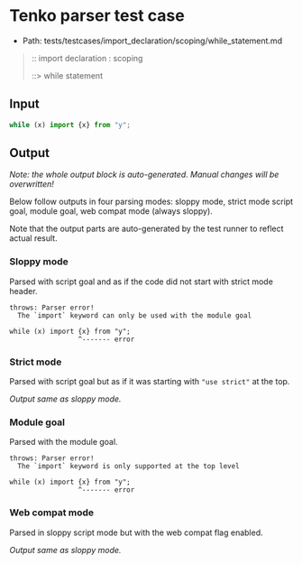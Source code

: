 # Tenko parser test case

- Path: tests/testcases/import_declaration/scoping/while_statement.md

> :: import declaration : scoping
>
> ::> while statement

## Input

`````js
while (x) import {x} from "y";
`````

## Output

_Note: the whole output block is auto-generated. Manual changes will be overwritten!_

Below follow outputs in four parsing modes: sloppy mode, strict mode script goal, module goal, web compat mode (always sloppy).

Note that the output parts are auto-generated by the test runner to reflect actual result.

### Sloppy mode

Parsed with script goal and as if the code did not start with strict mode header.

`````
throws: Parser error!
  The `import` keyword can only be used with the module goal

while (x) import {x} from "y";
                 ^------- error
`````

### Strict mode

Parsed with script goal but as if it was starting with `"use strict"` at the top.

_Output same as sloppy mode._

### Module goal

Parsed with the module goal.

`````
throws: Parser error!
  The `import` keyword is only supported at the top level

while (x) import {x} from "y";
                 ^------- error
`````


### Web compat mode

Parsed in sloppy script mode but with the web compat flag enabled.

_Output same as sloppy mode._
